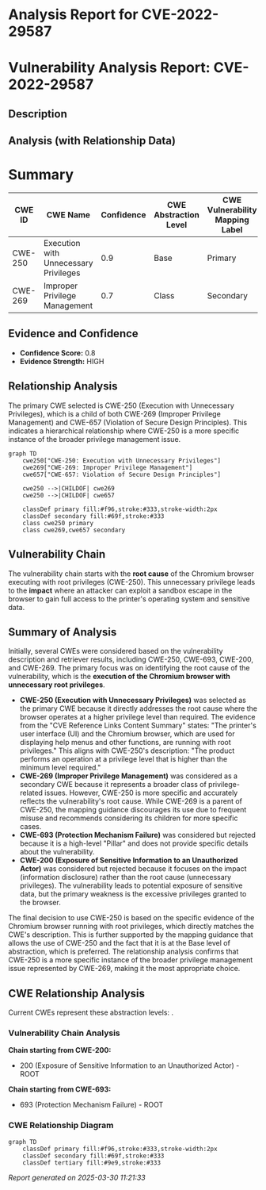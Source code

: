 # Analysis Report for CVE-2022-29587

# Vulnerability Analysis Report: CVE-2022-29587

## Description



## Analysis (with Relationship Data)

# Summary
| CWE ID | CWE Name | Confidence | CWE Abstraction Level | CWE Vulnerability Mapping Label | CWE-Vulnerability Mapping Notes |
|---|---|---|---|---|---|
| CWE-250 | Execution with Unnecessary Privileges | 0.9 | Base | Primary | Allowed |
| CWE-269 | Improper Privilege Management | 0.7 | Class | Secondary | Discouraged |

## Evidence and Confidence

*   **Confidence Score:** 0.8
*   **Evidence Strength:** HIGH

## Relationship Analysis
The primary CWE selected is CWE-250 (Execution with Unnecessary Privileges), which is a child of both CWE-269 (Improper Privilege Management) and CWE-657 (Violation of Secure Design Principles). This indicates a hierarchical relationship where CWE-250 is a more specific instance of the broader privilege management issue.

```mermaid
graph TD
    cwe250["CWE-250: Execution with Unnecessary Privileges"]
    cwe269["CWE-269: Improper Privilege Management"]
    cwe657["CWE-657: Violation of Secure Design Principles"]

    cwe250 -->|CHILDOF| cwe269
    cwe250 -->|CHILDOF| cwe657

    classDef primary fill:#f96,stroke:#333,stroke-width:2px
    classDef secondary fill:#69f,stroke:#333
    class cwe250 primary
    class cwe269,cwe657 secondary
```

## Vulnerability Chain
The vulnerability chain starts with the **root cause** of the Chromium browser executing with root privileges (CWE-250). This unnecessary privilege leads to the **impact** where an attacker can exploit a sandbox escape in the browser to gain full access to the printer's operating system and sensitive data.

## Summary of Analysis
Initially, several CWEs were considered based on the vulnerability description and retriever results, including CWE-250, CWE-693, CWE-200, and CWE-269. The primary focus was on identifying the root cause of the vulnerability, which is the **execution of the Chromium browser with unnecessary root privileges**.

*   **CWE-250 (Execution with Unnecessary Privileges)** was selected as the primary CWE because it directly addresses the root cause where the browser operates at a higher privilege level than required. The evidence from the "CVE Reference Links Content Summary" states: "The printer's user interface (UI) and the Chromium browser, which are used for displaying help menus and other functions, are running with root privileges." This aligns with CWE-250's description: "The product performs an operation at a privilege level that is higher than the minimum level required."
*   **CWE-269 (Improper Privilege Management)** was considered as a secondary CWE because it represents a broader class of privilege-related issues. However, CWE-250 is more specific and accurately reflects the vulnerability's root cause. While CWE-269 is a parent of CWE-250, the mapping guidance discourages its use due to frequent misuse and recommends considering its children for more specific cases.
*   **CWE-693 (Protection Mechanism Failure)** was considered but rejected because it is a high-level "Pillar" and does not provide specific details about the vulnerability.
*   **CWE-200 (Exposure of Sensitive Information to an Unauthorized Actor)** was considered but rejected because it focuses on the impact (information disclosure) rather than the root cause (unnecessary privileges). The vulnerability leads to potential exposure of sensitive data, but the primary weakness is the excessive privileges granted to the browser.

The final decision to use CWE-250 is based on the specific evidence of the Chromium browser running with root privileges, which directly matches the CWE's description. This is further supported by the mapping guidance that allows the use of CWE-250 and the fact that it is at the Base level of abstraction, which is preferred. The relationship analysis confirms that CWE-250 is a more specific instance of the broader privilege management issue represented by CWE-269, making it the most appropriate choice.


## CWE Relationship Analysis

Current CWEs represent these abstraction levels: .


### Vulnerability Chain Analysis

**Chain starting from CWE-200:**
- 200 (Exposure of Sensitive Information to an Unauthorized Actor) - ROOT


**Chain starting from CWE-693:**
- 693 (Protection Mechanism Failure) - ROOT



### CWE Relationship Diagram

```mermaid
graph TD
    classDef primary fill:#f96,stroke:#333,stroke-width:2px
    classDef secondary fill:#69f,stroke:#333
    classDef tertiary fill:#9e9,stroke:#333
```



*Report generated on 2025-03-30 11:21:33*
